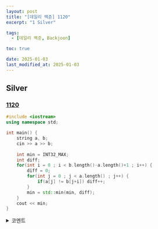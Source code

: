 ```yaml
---
layout: post
title: "[데일리 백준] 1120"
excerpt: "1 Silver"

tags:
  - [데일리 백준, Backjoon]

toc: true

date: 2025-01-03
last_modified_at: 2025-01-03
---
```

## Silver
### [1120][def]

```c++
#include <iostream>
using namespace std;

int main() {
    string a, b;
    cin >> a >> b;
    
    int min = INT32_MAX;
    int diff;
    for(int i = 0 ; i < b.length()-a.length()+1 ; i++) {
        diff = 0;
        for(int j = 0 ; j < a.length() ; j++) {
            if(a[j] != b[j+i]) diff++;
        }
        min = std::min(min, diff);
    }
    cout << min;
}
```

<details>
<summary>코멘트</summary>
<div markdown="1">

- 문자열 + 브루트포스 (날먹)

</div>
</details>

[def]: https://www.acmicpc.net/problem/1120